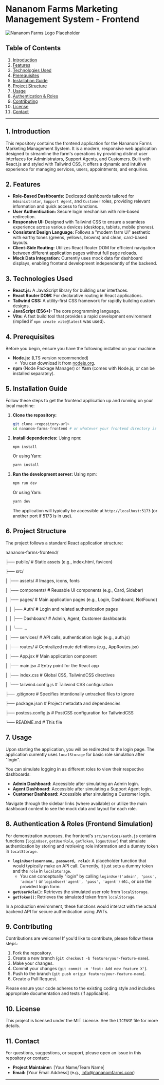 # Nananom Farms Marketing Management System - Frontend

![Nananom Farms Logo Placeholder](https://via.placeholder.com/150/66BB6A/FFFFFF?text=NANANOM%20FARMS)

## Table of Contents

1.  [Introduction](#introduction)
2.  [Features](#features)
3.  [Technologies Used](#technologies-used)
4.  [Prerequisites](#prerequisites)
5.  [Installation Guide](#installation-guide)
6.  [Project Structure](#project-structure)
7.  [Usage](#usage)
8.  [Authentication & Roles](#authentication--roles)
9.  [Contributing](#contributing)
10. [License](#license)
11. [Contact](#contact)

---

## 1. Introduction

This repository contains the frontend application for the Nananom Farms Marketing Management System. It is a modern, responsive web application designed to streamline the farm's operations by providing distinct user interfaces for Administrators, Support Agents, and Customers. Built with React.js and styled with Tailwind CSS, it offers a dynamic and intuitive experience for managing services, users, appointments, and enquiries.

## 2. Features

* **Role-Based Dashboards:** Dedicated dashboards tailored for `Administrator`, `Support Agent`, and `Customer` roles, providing relevant information and quick access to functions.
* **User Authentication:** Secure login mechanism with role-based redirection.
* **Responsive UI:** Designed with Tailwind CSS to ensure a seamless experience across various devices (desktops, tablets, mobile phones).
* **Consistent Design Language:** Follows a "modern farm UI" aesthetic with earthy tones (greens, yellows, browns) and clean, card-based layouts.
* **Client-Side Routing:** Utilizes React Router DOM for efficient navigation between different application pages without full page reloads.
* **Mock Data Integration:** Currently uses mock data for dashboard displays, enabling frontend development independently of the backend.

## 3. Technologies Used

* **React.js:** A JavaScript library for building user interfaces.
* **React Router DOM:** For declarative routing in React applications.
* **Tailwind CSS:** A utility-first CSS framework for rapidly building custom designs.
* **JavaScript (ES6+):** The core programming language.
* **Vite:** A fast build tool that provides a rapid development environment (implied if `npm create vite@latest` was used).

## 4. Prerequisites

Before you begin, ensure you have the following installed on your machine:

* **Node.js:** (LTS version recommended)
    * You can download it from [nodejs.org](https://nodejs.org/).
* **npm** (Node Package Manager) or **Yarn** (comes with Node.js, or can be installed separately).

## 5. Installation Guide

Follow these steps to get the frontend application up and running on your local machine:

1.  **Clone the repository:**
    ```bash
    git clone <repository-url>
    cd nananom-farms-frontend # or whatever your frontend directory is named
    ```

2.  **Install dependencies:**
    Using npm:
    ```bash
    npm install
    ```
    Or using Yarn:
    ```bash
    yarn install
    ```

3.  **Run the development server:**
    Using npm:
    ```bash
    npm run dev
    ```
    Or using Yarn:
    ```bash
    yarn dev
    ```

    The application will typically be accessible at `http://localhost:5173` (or another port if 5173 is in use).

## 6. Project Structure

The project follows a standard React application structure:



nananom-farms-frontend/


├── public/                \# Static assets (e.g., index.html, favicon)


├── src/


│   ├── assets/            \# Images, icons, fonts




│   ├── components/        \# Reusable UI components (e.g., Card, Sidebar)


│   ├── pages/             \# Main application pages (e.g., Login, Dashboard, NotFound)


│   │   ├── Auth/          \# Login and related authentication pages


│   │   ├── Dashboard/     \# Admin, Agent, Customer dashboards


│   │   └── ...


│   ├── services/          \# API calls, authentication logic (e.g., auth.js)


│   ├── routes/            \# Centralized route definitions (e.g., AppRoutes.jsx)


│   ├── App.jsx            \# Main application component


│   ├── main.jsx           \# Entry point for the React app


│   ├── index.css          \# Global CSS, TailwindCSS directives


│   └── tailwind.config.js \# Tailwind CSS configuration


├── .gitignore             \# Specifies intentionally untracked files to ignore


├── package.json           \# Project metadata and dependencies


├── postcss.config.js      \# PostCSS configuration for TailwindCSS


└── README.md              \# This file



## 7. Usage

Upon starting the application, you will be redirected to the login page.
The application currently uses `localStorage` for basic role simulation after "login".

You can simulate logging in as different roles to view their respective dashboards:

* **Admin Dashboard:** Accessible after simulating an Admin login.
* **Agent Dashboard:** Accessible after simulating a Support Agent login.
* **Customer Dashboard:** Accessible after simulating a Customer login.

Navigate through the sidebar links (where available) or utilize the main dashboard content to see the mock data and layout for each role.

## 8. Authentication & Roles (Frontend Simulation)

For demonstration purposes, the frontend's `src/services/auth.js` contains functions (`loginUser`, `getUserRole`, `getToken`, `logoutUser`) that simulate authentication by storing and retrieving role information and a dummy token in `localStorage`.

* **`loginUser(username, password, role)`:** A placeholder function that would typically make an API call. Currently, it just sets a dummy token and the `role` in `localStorage`.
    * You can conceptually "login" by calling `loginUser('admin', 'pass', 'admin')` or `loginUser('agent', 'pass', 'agent')` etc., or use the provided login form.
* **`getUserRole()`:** Retrieves the simulated user role from `localStorage`.
* **`getToken()`:** Retrieves the simulated token from `localStorage`.

In a production environment, these functions would interact with the actual backend API for secure authentication using JWTs.

## 9. Contributing

Contributions are welcome! If you'd like to contribute, please follow these steps:

1.  Fork the repository.
2.  Create a new branch (`git checkout -b feature/your-feature-name`).
3.  Make your changes.
4.  Commit your changes (`git commit -m 'feat: Add new feature X'`).
5.  Push to the branch (`git push origin feature/your-feature-name`).
6.  Create a Pull Request.

Please ensure your code adheres to the existing coding style and includes appropriate documentation and tests (if applicable).

## 10. License

This project is licensed under the MIT License. See the `LICENSE` file for more details.

## 11. Contact

For questions, suggestions, or support, please open an issue in this repository or contact:

* **Project Maintainer:** [Your Name/Team Name]
* **Email:** [Your Email Address] (e.g., info@nananomfarms.com)

---
